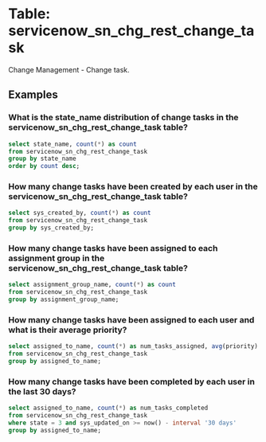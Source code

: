 # Table: servicenow_sn_chg_rest_change_task

Change Management - Change task.

## Examples


### What is the state_name distribution of change tasks in the servicenow_sn_chg_rest_change_task table?
```sql
select state_name, count(*) as count
from servicenow_sn_chg_rest_change_task
group by state_name
order by count desc;
```

### How many change tasks have been created by each user in the servicenow_sn_chg_rest_change_task table?
```sql
select sys_created_by, count(*) as count
from servicenow_sn_chg_rest_change_task
group by sys_created_by;
```

### How many change tasks have been assigned to each assignment group in the servicenow_sn_chg_rest_change_task table?
```sql
select assignment_group_name, count(*) as count
from servicenow_sn_chg_rest_change_task
group by assignment_group_name;
```

### How many change tasks have been assigned to each user and what is their average priority?
```sql
select assigned_to_name, count(*) as num_tasks_assigned, avg(priority) as avg_priority
from servicenow_sn_chg_rest_change_task
group by assigned_to_name;
```

### How many change tasks have been completed by each user in the last 30 days?
```sql
select assigned_to_name, count(*) as num_tasks_completed
from servicenow_sn_chg_rest_change_task
where state = 3 and sys_updated_on >= now() - interval '30 days'
group by assigned_to_name;
```
